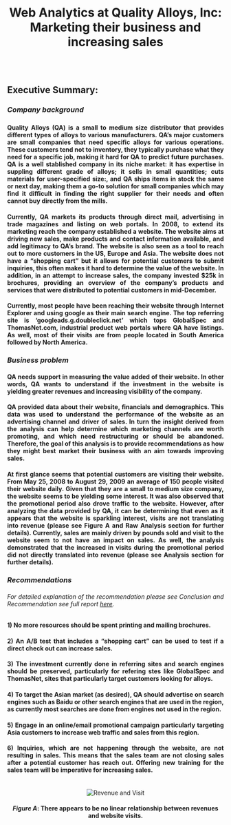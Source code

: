 <div align="center">
<h1> <b>Web Analytics at Quality Alloys, Inc: Marketing their business and increasing sales </b> </h1>
</div>
<br>
<br>
<div align="justify">
<h2><b>Executive Summary:</b> </h2>
<h3> <i>Company background </i><h3>

#### Quality Alloys (QA) is a small to medium size distributor that provides different types of alloys to various manufacturers. QA’s major customers are small companies that need specific alloys for various operations. These customers tend not to inventory, they typically purchase what they need for a specific job, making it hard for QA to predict future purchases.  QA is a well stablished company in its niche market: it has expertise in suppling different grade of alloys; it sells in small quantities; cuts materials for  user-specified size:, and QA ships items in stock the same or next day, making them a go-to solution for small companies which may find it difficult in finding the right supplier for their needs and often cannot buy directly from the mills.

#### Currently, QA markets its products through direct mail, advertising in trade magazines and listing on web portals. In 2008, to extend its marketing reach the company established a website. The website aims at driving new sales, make products and contact information available, and add legitimacy to QA’s brand. The website is also seen as a tool to reach out to more customers in the US, Europe and Asia. The website does not have a “shopping cart” but it allows for potential customers to submit inquiries, this often makes it hard to determine the value of the website. In addition, in an attempt to increase sales, the company invested $25k in brochures, providing an overview of the company’s products and services that were distributed to potential customers in mid-December. 

#### Currently, most people have been reaching their website through Internet Explorer and using google as their main search engine. The top referring site is ‘googleads.g.doubleclick.net’ which tops GlobalSpec and ThomasNet.com, industrial product web portals where QA have listings. As well, most of their visits are from people located in South America followed by North America.

### <i>Business problem </i>

#### QA needs support in measuring the value added of their website. In other words, QA wants to understand if the investment in the website is yielding greater revenues and increasing visibility of the company.

#### QA provided data about their website, financials and demographics. This data was used to understand the performance of the website as an advertising channel and driver of sales. In turn the insight derived from the analysis can help determine which marketing channels are worth promoting, and which need restructuring or should be abandoned. Therefore, the goal of this analysis is to provide recommendations as how they might best market their business with an aim towards improving sales.

#### At first glance seems that potential customers are visiting their website. From May 25, 2008 to August 29, 2009 an average of 150 people visited their website daily. Given that they are a small to medium size company, the website seems to be yielding some interest. It was also observed that the promotional period also drove traffic to the website. However, after analyzing the data provided by QA, it can be determining that even as it appears that the website is sparkling interest, visits are not translating into revenue (please see Figure A and Raw Analysis section for further details). Currently, sales are mainly driven by pounds sold and visit to the website seem to not have an impact on sales. As well, the analysis demonstrated that the increased in visits during the promotional period did not directly translated into revenue (please see Analysis section for further details). 

### <i> Recommendations </i> 
###### <i>For detailed explanation of the recommendation please see Conclusion and Recommendation see full report <a href="https://rpubs.com/cduqueRP/592207">here</a>. </i>

#### 1)	No more resources should be spent printing and mailing brochures. 

#### 2)	An A/B test that includes a “shopping cart” can be used to test if a direct check out can increase sales. 

#### 3)	The investment currently done in referring sites and search engines should be preserved, particularly for refering stes like  GlobalSpec and ThomasNet, sites that particularly target customers looking for alloys.

#### 4) To target the Asian market (as desired), QA should advertise on search engines such as Baidu or other search engines that are used in the region, as currently most searches are done from engines not used in the region.

#### 5)	Engage in an online/email promotional campaign particularly targeting Asia customers to increase web traffic and sales from this region. 

#### 6) Inquiries, which are not happening through the website, are not resulting in sales. This means that the sales team are not closing sales after a potential customer has reach out. Offering new training for the sales team will be imperative for increasing sales.
<br>


</div>
<div align="center">

<img src="https://github.com/cdchopitea/Marketing_QA/blob/master/rv1.png" alt="Revenue and Visit">
<br>
<h4> <i>Figure A</i>: There appears to be no linear relationship between revenues and website visits.</h4>
</div>
